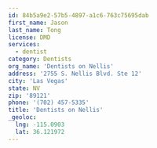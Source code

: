```yaml
---
id: 84b5a9e2-57b5-4897-a1c6-763c75695dab
first_name: Jason
last_name: Tong
license: DMD
services:
  - dentist
category: Dentists
org_name: 'Dentists on Nellis'
address: '2755 S. Nellis Blvd. Ste 12'
city: 'Las Vegas'
state: NV
zip: '89121'
phone: '(702) 457-5335'
title: 'Dentists on Nellis'
_geoloc:
  lng: -115.0903
  lat: 36.121972
---
```

